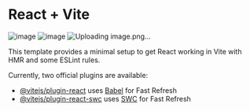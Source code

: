 # React + Vite
![image](https://github.com/dibborah/ZustandByFreeCodeCamp/assets/90625406/dfde90d5-dc8e-4ce2-9e9a-82e8b1b54891)
![image](https://github.com/dibborah/ZustandByFreeCodeCamp/assets/90625406/68362d02-a2d1-4bf8-b381-a792f0f14132)
![Uploading image.png…]()


This template provides a minimal setup to get React working in Vite with HMR and some ESLint rules.

Currently, two official plugins are available:

- [@vitejs/plugin-react](https://github.com/vitejs/vite-plugin-react/blob/main/packages/plugin-react/README.md) uses [Babel](https://babeljs.io/) for Fast Refresh
- [@vitejs/plugin-react-swc](https://github.com/vitejs/vite-plugin-react-swc) uses [SWC](https://swc.rs/) for Fast Refresh

